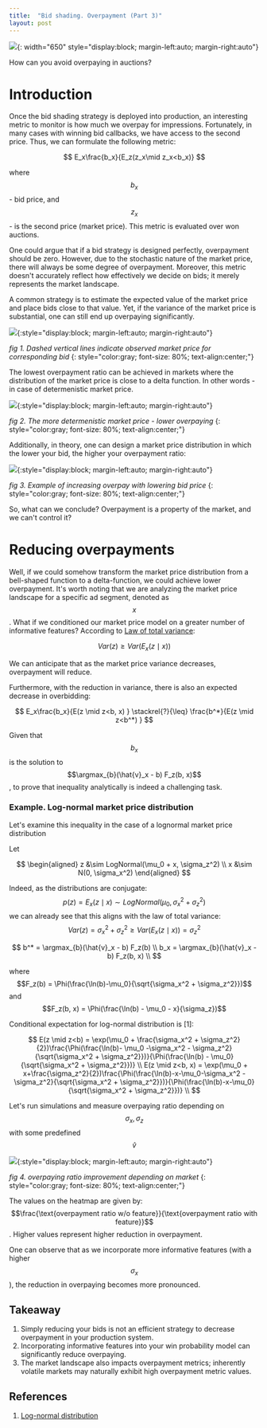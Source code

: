 ```yaml
---
title:  "Bid shading. Overpayment (Part 3)"
layout: post
---
```

![](/assets/images/bid-shading-overpaying/bid-shading-overpaying.jpg){: width="650" style="display:block; margin-left:auto; margin-right:auto"}

How can you avoid overpaying in auctions?


# Introduction

Once the bid shading strategy is deployed into production, an interesting metric to monitor is how much we overpay for impressions. Fortunately, in many cases with winning bid callbacks, we have access to the second price. Thus, we can formulate the following metric:

$$
E_x\frac{b_x}{E_z(z_x\mid z_x<b_x)}
$$

where $$b_x$$ - bid price, and $$z_x$$ - is the second price (market price). This metric is evaluated over won auctions.

One could argue that if a bid strategy is designed perfectly, overpayment should be zero. However, due to the stochastic nature of the market price, there will always be some degree of overpayment. Moreover, this metric doesn't accurately reflect how effectively we decide on bids; it merely represents the market landscape.

A common strategy is to estimate the expected value of the market price and place bids close to that value. Yet, if the variance of the market price is substantial, one can still end up overpaying significantly.

![](/assets/images/bid-shading-overpaying/overpaying-demonstration.png){:style="display:block; margin-left:auto; margin-right:auto"}

*fig 1. Dashed vertical lines indicate observed market price for corresponding bid*
{: style="color:gray; font-size: 80%; text-align:center;"}

The lowest overpayment ratio can be achieved in markets where the distribution of the market price is close to a delta function. In other words - in case of determenistic market price.

![](/assets/images/bid-shading-overpaying/delta.png){:style="display:block; margin-left:auto; margin-right:auto"}

*fig 2. The more determenistic market price - lower overpaying*
{: style="color:gray; font-size: 80%; text-align:center;"}

Additionally, in theory, one can design a market price distribution in which the lower your bid, the higher your overpayment ratio:

![](/assets/images/bid-shading-overpaying/increasing-overpay.png){:style="display:block; margin-left:auto; margin-right:auto"}

*fig 3. Example of increasing overpay with lowering bid price*
{: style="color:gray; font-size: 80%; text-align:center;"}

So, what can we conclude? Overpayment is a property of the market, and we can't control it?

# Reducing overpayments

Well, if we could somehow transform the market price distribution from a bell-shaped function to a delta-function, we could achieve lower overpayment.
It's worth noting that we are analyzing the market price landscape for a specific ad segment, denoted as $$x$$. What if we conditioned our market price model on a greater number of informative features? According to [Law of total variance](https://en.wikipedia.org/wiki/Law_of_total_variance):

$$
Var(z) \geq Var(E_x(z\mid x))
$$

We can anticipate that as the market price variance decreases, overpayment will reduce.

Furthermore, with the reduction in variance, there is also an expected decrease in overbidding:

$$
E_x\frac{b_x}{E(z \mid z<b, x) } \stackrel{?}{\leq} \frac{b^*}{E(z \mid z<b^*) }
$$

Given that $$b_x$$ is the solution to $$\argmax_{b}(\hat{v}_x - b) F_z(b, x)$$, to prove that inequality analytically is indeed a challenging task.

### Example. Log-normal market price distribution

Let's examine this inequality in the case of a lognormal market price distribution

Let

$$
\begin{aligned}
z &\sim LogNormal(\mu_0 + x, \sigma_z^2) \\
x &\sim N(0, \sigma_x^2)
\end{aligned}
$$

Indeed, as the distributions are conjugate: $$p(z) = E_x(z\mid x) \sim LogNormal(\mu_0, \sigma_x^2 + \sigma_z^2)$$
we can already see that this aligns with the law of total variance: $$Var(z)=\sigma_x^2 + \sigma_z^2 \geq Var(E_x(z\mid x)) = \sigma_z^2$$

$$
b^* = \argmax_{b}(\hat{v}_x - b) F_z(b) \\
b_x = \argmax_{b}(\hat{v}_x - b) F_z(b, x) \\
$$

where $$F_z(b) = \Phi(\frac{\ln(b)-\mu_0}{\sqrt{\sigma_x^2 + \sigma_z^2}})$$ and $$F_z(b, x) = \Phi(\frac{\ln(b) - \mu_0 - x}{\sigma_z})$$

Conditional expectation for log-normal distribution is [1]:

$$
E(z \mid z<b) = \exp(\mu_0 + \frac{\sigma_x^2 + \sigma_z^2}{2})\frac{\Phi(\frac{\ln(b)- \mu_0 -\sigma_x^2 - \sigma_z^2}{\sqrt{\sigma_x^2 + \sigma_z^2}})}{\Phi(\frac{\ln(b) - \mu_0}{\sqrt{\sigma_x^2 + \sigma_z^2}})} \\
E(z \mid z<b, x) = \exp(\mu_0 + x+\frac{\sigma_z^2}{2})\frac{\Phi(\frac{\ln(b)-x-\mu_0-\sigma_x^2 - \sigma_z^2}{\sqrt{\sigma_x^2 + \sigma_z^2}})}{\Phi(\frac{\ln(b)-x-\mu_0}{\sqrt{\sigma_x^2 + \sigma_z^2}})} \\
$$

Let's run simulations and measure overpaying ratio depending on $$\sigma_x,\sigma_z$$ with some predefined $$\hat{v}$$


![](/assets/images/bid-shading-overpaying/lognormal-overpaying.png){:style="display:block; margin-left:auto; margin-right:auto"}

*fig 4. overpaying ratio improvement depending on market*
{: style="color:gray; font-size: 80%; text-align:center;"}

The values on the heatmap are given by: $$\frac{\text{overpayment ratio w/o feature}}{\text{overpayment ratio with feature}}$$.
Higher values represent higher reduction in overpayment.

One can observe that as we incorporate more informative features (with a higher $$\sigma_x$$), the reduction in overpaying becomes more pronounced.

## Takeaway
1. Simply reducing your bids is not an efficient strategy to decrease overpayment in your production system.
2. Incorporating informative features into your win probability model can significantly reduce overpaying.
3. The market landscape also impacts overpayment metrics; inherently volatile markets may naturally exhibit high overpayment metric values.

## References

1. [Log-normal distribution](https://en.wikipedia.org/wiki/Log-normal_distribution)